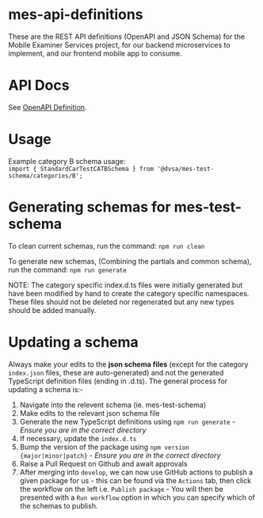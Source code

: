 # mes-api-definitions

These are the REST API definitions (OpenAPI and JSON Schema) for the Mobile Examiner Services project, for our backend microservices to implement, and our frontend mobile app to consume.

# API Docs
See [OpenAPI Definition](https://combinatronics.com/dvsa/mes-api-definitions/develop/redoc-static.html).

# Usage

Example category B schema usage:  
`import { StandardCarTestCATBSchema } from '@dvsa/mes-test-schema/categories/B';`

# Generating schemas for mes-test-schema

To clean current schemas, run the command:
`npm run clean`

To generate new schemas, (Combining the partials and common schema), run the command:
`npm run generate`

NOTE: The category specific index.d.ts files were initially generated but have been modified by hand
      to create the category specific namespaces. These files should not be deleted nor regenerated
      but any new types should be added manually.

# Updating a schema

Always make your edits to the **json schema files** (except for the category `index.json` files, these are auto-generated) and not the generated TypeScript definition files (ending in .d.ts). The general process for updating a schema is:-
1. Navigate into the relevent schema (ie. mes-test-schema)
2. Make edits to the relevant json schema file
3. Generate the new TypeScript definitions using `npm run generate` - _Ensure you are in the correct directory_
4. If necessary, update the `index.d.ts`
5. Bump the version of the package using `npm version {major|minor|patch}` - _Ensure you are in the correct directory_
6. Raise a Pull Request on Github and await approvals
7. After merging into `develop`, we can now use GitHub actions to publish a given package for us - this can be found via the `Actions` tab, then click the workflow on the left i.e. `Publish package` - You will then be presented with a `Run workflow` option in which you can specify which of the schemas to publish.
